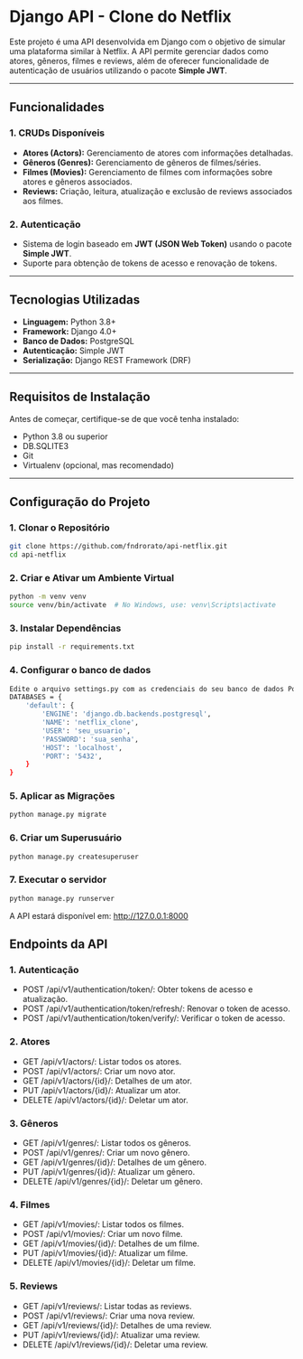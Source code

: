 
# Django API - Clone do Netflix

Este projeto é uma API desenvolvida em Django com o objetivo de simular uma plataforma similar à Netflix. A API permite gerenciar dados como atores, gêneros, filmes e reviews, além de oferecer funcionalidade de autenticação de usuários utilizando o pacote **Simple JWT**.

---

## Funcionalidades

### **1. CRUDs Disponíveis**
- **Atores (Actors):** Gerenciamento de atores com informações detalhadas.
- **Gêneros (Genres):** Gerenciamento de gêneros de filmes/séries.
- **Filmes (Movies):** Gerenciamento de filmes com informações sobre atores e gêneros associados.
- **Reviews:** Criação, leitura, atualização e exclusão de reviews associados aos filmes.

### **2. Autenticação**
- Sistema de login baseado em **JWT (JSON Web Token)** usando o pacote **Simple JWT**.
- Suporte para obtenção de tokens de acesso e renovação de tokens.

---

## Tecnologias Utilizadas
- **Linguagem:** Python 3.8+
- **Framework:** Django 4.0+
- **Banco de Dados:** PostgreSQL
- **Autenticação:** Simple JWT
- **Serialização:** Django REST Framework (DRF)

---

## Requisitos de Instalação

Antes de começar, certifique-se de que você tenha instalado:
- Python 3.8 ou superior
- DB.SQLITE3
- Git
- Virtualenv (opcional, mas recomendado)

---

## Configuração do Projeto

### **1. Clonar o Repositório**
```bash
git clone https://github.com/fndrorato/api-netflix.git
cd api-netflix
```
### **2. Criar e Ativar um Ambiente Virtual**
```bash
python -m venv venv
source venv/bin/activate  # No Windows, use: venv\Scripts\activate
```

### **3. Instalar Dependências**
```bash
pip install -r requirements.txt
```

### **4. Configurar o banco de dados**
```bash
Edite o arquivo settings.py com as credenciais do seu banco de dados PostgreSQL:
DATABASES = {
    'default': {
        'ENGINE': 'django.db.backends.postgresql',
        'NAME': 'netflix_clone',
        'USER': 'seu_usuario',
        'PASSWORD': 'sua_senha',
        'HOST': 'localhost',
        'PORT': '5432',
    }
}
```

### **5. Aplicar as Migrações**
```bash
python manage.py migrate

```

### **6. Criar um Superusuário**
```bash
python manage.py createsuperuser
```

### **7. Executar o servidor**
```bash
python manage.py runserver
```
A API estará disponível em: http://127.0.0.1:8000

## Endpoints da API

### 1. Autenticação
- POST /api/v1/authentication/token/: Obter tokens de acesso e atualização.
- POST /api/v1/authentication/token/refresh/: Renovar o token de acesso.
- POST /api/v1/authentication/token/verify/: Verificar o token de acesso.
### 2. Atores
- GET /api/v1/actors/: Listar todos os atores.
- POST /api/v1/actors/: Criar um novo ator.
- GET /api/v1/actors/{id}/: Detalhes de um ator.
- PUT /api/v1/actors/{id}/: Atualizar um ator.
- DELETE /api/v1/actors/{id}/: Deletar um ator.
### 3. Gêneros
- GET /api/v1/genres/: Listar todos os gêneros.
- POST /api/v1/genres/: Criar um novo gênero.
- GET /api/v1/genres/{id}/: Detalhes de um gênero.
- PUT /api/v1/genres/{id}/: Atualizar um gênero.
- DELETE /api/v1/genres/{id}/: Deletar um gênero.
### 4. Filmes
- GET /api/v1/movies/: Listar todos os filmes.
- POST /api/v1/movies/: Criar um novo filme.
- GET /api/v1/movies/{id}/: Detalhes de um filme.
- PUT /api/v1/movies/{id}/: Atualizar um filme.
- DELETE /api/v1/movies/{id}/: Deletar um filme.
### 5. Reviews
- GET /api/v1/reviews/: Listar todas as reviews.
- POST /api/v1/reviews/: Criar uma nova review.
- GET /api/v1/reviews/{id}/: Detalhes de uma review.
- PUT /api/v1/reviews/{id}/: Atualizar uma review.
- DELETE /api/v1/reviews/{id}/: Deletar uma review.



